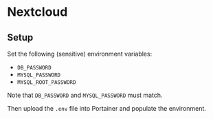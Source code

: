 # Nextcloud

## Setup

Set the following (sensitive) environment variables:
* `DB_PASSWORD`
* `MYSQL_PASSWORD`
* `MYSQL_ROOT_PASSWORD`

Note that `DB_PASSWORD` and `MYSQL_PASSWORD` must match.

Then upload the `.env` file into Portainer and populate the environment.

